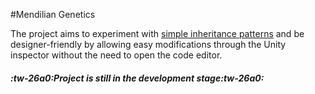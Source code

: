 #Mendilian Genetics

 The project aims to experiment with [simple inheritance patterns](https://en.wikipedia.org/wiki/Mendelian_inheritance "simple inheritance patterns") and be designer-friendly by allowing easy modifications through the Unity inspector without the need to open the code editor.

##### :tw-26a0:**Project is still in the development stage**:tw-26a0:
